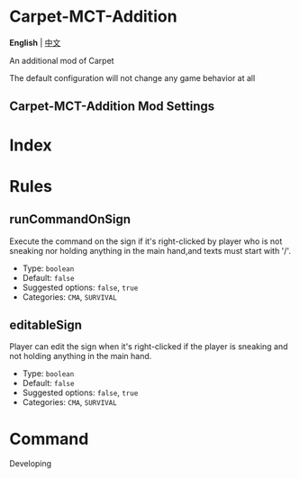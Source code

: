 # Carpet-MCT-Addition

<!-- TODO -->

**English** | [中文](README_CN.md)

An additional mod of Carpet

The default configuration will not change any game behavior at all

## Carpet-MCT-Addition Mod Settings
# Index
# Rules

## runCommandOnSign

Execute the command on the sign if it's right-clicked by player who is not sneaking nor holding anything in the main hand,and texts must start with '/'.

- Type: `boolean`
- Default: `false`
- Suggested options: `false`, `true`
- Categories: `CMA`, `SURVIVAL`

## editableSign

Player can edit the sign when it's right-clicked if the player is sneaking and not holding anything in the main hand.

- Type: `boolean`
- Default: `false`
- Suggested options: `false`, `true`
- Categories: `CMA`, `SURVIVAL`

# Command
Developing

